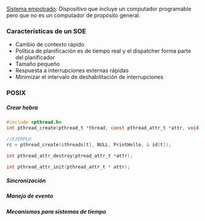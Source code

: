 <u>Sistema empotrado</u>: Dispositivo que incluye un computador programable pero que no es un computador de propósito general.

### Características de un SOE
- Cambio de contexto rápido
- Política de planificación es de tiempo real y el dispatcher forma parte del planificador
- Tamaño pequeño
- Respuesta a interrupciones externas rápidas
- Minimizar el intervalo de deshabilitación de interrupciones

### POSIX
##### Crear hebra
```C
#include <pthread.h>
int pthread_create(pthread_t *thread, const pthread_attr_t *attr, void *(*start_routine) (void*), void *arg); //Primer parametro es un id, el segundo los atributos (nosotros los dejaremos en null), el tercero contiene el nombre de la funcion que he implementado y hará de hebra.

//EJEMPLO
rc = pthread_create(&threads[t], NULL, PrintHello, & id[t]);

int pthread_attr_destroy(ptread_attr_t *attr);

int pthread_attr_init(pthread_attr_t * attr);
```
##### Sincronización
##### Manejo de evento
##### Mecanismos para sistemas de tiempo 
